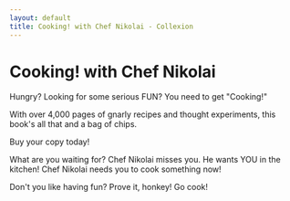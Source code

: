 ```yaml
---
layout: default
title: Cooking! with Chef Nikolai - Collexion
---
```


# Cooking! with Chef Nikolai

Hungry? Looking for some serious FUN? You need to get "Cooking!"

With over 4,000 pages of gnarly recipes and thought experiments, this book's all that and a bag of chips.

Buy your copy today!

What are you waiting for? Chef Nikolai misses you. He wants YOU in the kitchen! Chef Nikolai needs you to cook something now!

Don't you like having fun? Prove it, honkey! Go cook!